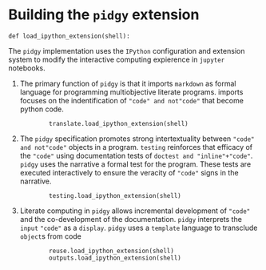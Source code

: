 # Building the `pidgy` extension

<!--

    import jupyter, notebook, IPython, mistune as markdown, IPython as python, ast, jinja2 as template, importnb as _import_, doctest, pathlib
    with _import_.Notebook(lazy=True):
        try: from . import reuse, translate
        except: import reuse, translate
    with reuse.pidgyLoader(lazy=True):
        try: from . import outputs, testing
        except: import outputs, testing
-->

    def load_ipython_extension(shell):

The `pidgy` implementation uses the `IPython` configuration and extension system
to modify the interactive computing expierence in `jupyter` notebooks.

1.  The primary function of `pidgy` is that it imports `markdown` as formal
    language for programming multiobjective literate programs. imports focuses
    on the indentification of `"code" and not"code"` that become python code.

                translate.load_ipython_extension(shell)

2)  The `pidgy` specification promotes strong intertextuality between
    `"code" and not"code"` objects in a program. `testing` reinforces that
    efficacy of the `"code"` using documentation tests of
    `doctest and "inline"+"code"`. `pidgy` uses the narrative a formal test for
    the program. These tests are executed interactively to ensure the veracity
    of `"code"` signs in the narrative.

                testing.load_ipython_extension(shell)

3)  Literate computing in `pidgy` allows incremental development of `"code"` and
    the co-development of the documentation. `pidgy` interprets the `input`
    `"code"` as a `display`. `pidgy` uses a `template` language to transclude
    `object`s from code

                reuse.load_ipython_extension(shell)
                outputs.load_ipython_extension(shell)

<!--

    def unload_ipython_extension(shell):
        for x in (outputs, testing, translate):
            x.unload_ipython_extension(shell)

-->
